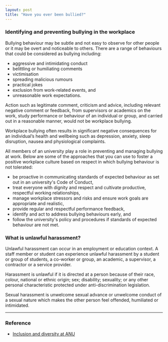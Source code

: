 ```yaml
---
layout: post
title: "Have you ever been bullied?"
---
```



### Identifying and preventing bullying in the workplace

Bullying behaviour may be subtle and not easy to observe for other people or it may be overt and noticeable to others. There are a range of behaviours that could be considered as bullying including:

- aggressive and intimidating conduct
- belittling or humiliating comments
- victimisation
- spreading malicious rumours
- practical jokes
- exclusion from work-related events, and
- unreasonable work expectations.

Action such as legitimate comment, criticism and advice, including relevant negative comment or feedback, from supervisors or academics on the work, study performance or behaviour of an individual or group, and carried out in a reasonable manner, would not be workplace bullying.

Workplace bullying often results in significant negative consequences for an individual’s health and wellbeing such as depression, anxiety, sleep disruption, nausea and physiological complaints.

<!-- For further information on what is and isn’t workplace bullying, please refer to the Fact Sheet in the reference documents at right. -->

All members of an university play a role in preventing and managing bullying at work. Below are some of the approaches that you can use to foster a positive workplace culture based on respect in which bullying behaviour is not tolerated:

- be proactive in communicating standards of expected behaviour as set out in an university's Code of Conduct,
- treat everyone with dignity and respect and cultivate productive, respectful working relationships,
- manage workplace stressors and risks and ensure work goals are appropriate and realistic,
- provide regular and respectful performance feedback,
- identify and act to address bullying behaviours early, and
- follow the university's policy and procedures if standards of expected behaviour are not met.


### What is unlawful harassment?

Unlawful harassment can occur in an employment or education context. A staff member or student can experience unlawful harassment by a student or group of students, a co-worker or group, an academic, a supervisor, a contractor or a service provider.

Harassment is unlawful if it is directed at a person because of their race, colour, national or ethnic origin; sex; disability; sexuality; or any other personal characteristic protected under anti-discrimination legislation.

Sexual harassment is unwelcome sexual advance or unwelcome conduct of a sexual nature which makes the other person feel offended, humiliated or intimidated.


-------

### Reference

- [Inclusion and diversity at ANU](https://services.anu.edu.au/human-resources/respect-inclusion)